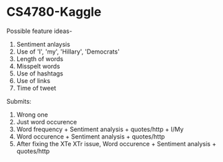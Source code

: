 # CS4780-Kaggle

Possible feature ideas-

1. Sentiment anlaysis
2. Use of 'I', 'my', 'Hillary', 'Democrats'
3. Length of words
4. Misspelt words
5. Use of hashtags
6. Use of links
7. Time of tweet

Submits:
1) Wrong one
2) Just word occurence
3) Word frequency + Sentiment analysis + quotes/http + I/My
4) Word occurence + Sentiment analysis + quotes/http
5) After fixing the XTe XTr issue, Word occurence + Sentiment analysis + quotes/http
